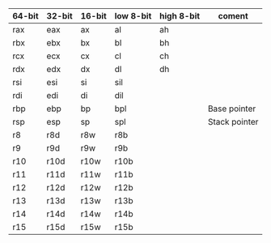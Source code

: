 | **64-bit** | **32-bit** | **16-bit** | **low 8-bit** | **high 8-bit** | **coment**    |
| ---------- | ---------- | ---------- | ------------- | -------------- | ------------- |
| rax        | eax        | ax         | al            | ah             |               |
| rbx        | ebx        | bx         | bl            | bh             |               |
| rcx        | ecx        | cx         | cl            | ch             |               |
| rdx        | edx        | dx         | dl            | dh             |               |
| rsi        | esi        | si         | sil           |                |               |
| rdi        | edi        | di         | dil           |                |               |
| rbp        | ebp        | bp         | bpl           |                | Base pointer  |
| rsp        | esp        | sp         | spl           |                | Stack pointer |
| r8         | r8d        | r8w        | r8b           |                |               |
| r9         | r9d        | r9w        | r9b           |                |               |
| r10        | r10d       | r10w       | r10b          |                |               |
| r11        | r11d       | r11w       | r11b          |                |               |
| r12        | r12d       | r12w       | r12b          |                |               |
| r13        | r13d       | r13w       | r13b          |                |               |
| r14        | r14d       | r14w       | r14b          |                |               |
| r15        | r15d       | r15w       | r15b          |                |               |
